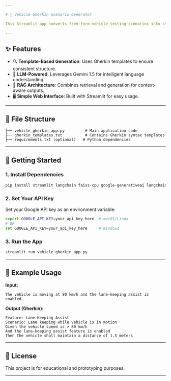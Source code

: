 ```yaml
---

# 🚗 Vehicle Gherkin Scenario Generator

This Streamlit app converts free-form vehicle testing scenarios into structured **Gherkin syntax** using a combination of **Google's Gemini 1.5 model** and a set of predefined templates.

---
```


## ✨ Features

* 🔍 **Template-Based Generation**: Uses Gherkin templates to ensure consistent structure.
* 🤖 **LLM-Powered**: Leverages Gemini 1.5 for intelligent language understanding.
* 🧠 **RAG Architecture**: Combines retrieval and generation for context-aware outputs.
* 🖥️ **Simple Web Interface**: Built with Streamlit for easy usage.

---

## 📁 File Structure

```
├── vehicle_gherkin_app.py         # Main application code
├── gherkin_templates.txt          # Contains Gherkin syntax templates
├── requirements.txt (optional)   # Python dependencies
```

---

## 🚀 Getting Started

### 1. **Install Dependencies**

```bash
pip install streamlit langchain faiss-cpu google-generativeai langchain-google-genai
```

### 2. **Set Your API Key**

Set your Google API key as an environment variable:

```bash
export GOOGLE_API_KEY=your_api_key_here  # macOS/Linux
# OR
set GOOGLE_API_KEY=your_api_key_here     # Windows
```

### 3. **Run the App**

```bash
streamlit run vehicle_gherkin_app.py
```

---

## 📝 Example Usage

**Input:**

```
The vehicle is moving at 80 km/h and the lane-keeping assist is enabled.
```

**Output (Gherkin):**

```gherkin
Feature: Lane Keeping Assist
Scenario: Lane keeping while vehicle is in motion
Given the vehicle speed is > 80 km/h
And the lane-keeping assist feature is enabled
Then the vehicle shall maintain a distance of 1.5 meters
```

---

## 📌 License

This project is for educational and prototyping purposes.

---

